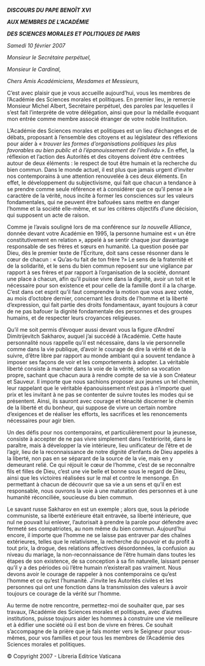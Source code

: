 ***DISCOURS DU PAPE BENOÎT XVI***

***AUX MEMBRES DE L'ACADÉMIE***

***DES SCIENCES MORALES ET POLITIQUES DE PARIS***

*Samedi 10 février 2007*

*Monsieur le Secrétaire perpétuel,*

*Monsieur le Cardinal,*

*Chers Amis Académiciens, Mesdames et Messieurs,*

C’est avec plaisir que je vous accueille aujourd’hui, vous les membres de l’Académie des Sciences morales et politiques. En premier lieu, je remercie Monsieur Michel Albert, Secrétaire perpétuel, des paroles par lesquelles il s’est fait l’interprète de votre délégation, ainsi que pour la médaille évoquant mon entrée comme membre associé étranger de votre noble Institution.

L’Académie des Sciences morales et politiques est un lieu d’échanges et de débats, proposant à l’ensemble des citoyens et au législateur des réflexions pour aider à « *trouver les formes d’organisations politiques les plus favorables au bien public et à l’épanouissement de l’individu »*. En effet, la réflexion et l’action des Autorités et des citoyens doivent être centrées autour de deux éléments : le respect de tout être humain et la recherche du bien commun. Dans le monde actuel, il est plus que jamais urgent d’inviter nos contemporains à une attention renouvelée à ces deux éléments. En effet, le développement du subjectivisme, qui fait que chacun a tendance à se prendre comme seule référence et à considérer que ce qu’il pense a le caractère de la vérité, nous incite à former les consciences sur les valeurs fondamentales, qui ne peuvent être bafouées sans mettre en danger l’homme et la société elle-même, et sur les critères objectifs d’une décision, qui supposent un acte de raison.

Comme je l’avais souligné lors de ma conférence sur *la nouvelle Alliance*, donnée devant votre Académie en 1995, la personne humaine est « un être constitutivement en relation », appelé à se sentir chaque jour davantage responsable de ses frères et sœurs en humanité. La question posée par Dieu, dès le premier texte de l’Écriture, doit sans cesse résonner dans le cœur de chacun : « Qu’as-tu fait de ton frère ?» Le sens de la fraternité et de la solidarité, et le sens du bien commun reposent sur une vigilance par rapport à ses frères et par rapport à l’organisation de la société, donnant une place à chacun, afin qu’il puisse vivre dans la dignité, avoir un toit et le nécessaire pour son existence et pour celle de la famille dont il a la charge. C’est dans cet esprit qu’il faut comprendre la motion que vous avez votée, au mois d’octobre dernier, concernant les droits de l’homme et la liberté d’expression, qui fait partie des droits fondamentaux, ayant toujours à cœur de ne pas bafouer la dignité fondamentale des personnes et des groupes humains, et de respecter leurs croyances religieuses.

Qu’il me soit permis d’évoquer aussi devant vous la figure d’Andreï Dimitrijevitch Sakharov, auquel j’ai succédé à l’Académie. Cette haute personnalité nous rappelle qu’il est nécessaire, dans la vie personnelle comme dans la vie publique, d’avoir le courage de dire la vérité et de la suivre, d’être libre par rapport au monde ambiant qui a souvent tendance à imposer ses façons de voir et les comportements à adopter. La véritable liberté consiste à marcher dans la voie de la vérité, selon sa vocation propre, sachant que chacun aura à rendre compte de sa vie à son Créateur et Sauveur. Il importe que nous sachions proposer aux jeunes un tel chemin, leur rappelant que le véritable épanouissement n’est pas à n’importe quel prix et les invitant à ne pas se contenter de suivre toutes les modes qui se présentent. Ainsi, ils sauront avec courage et ténacité discerner le chemin de la liberté et du bonheur, qui suppose de vivre un certain nombre d’exigences et de réaliser les efforts, les sacrifices et les renoncements nécessaires pour agir bien.

Un des défis pour nos contemporains, et particulièrement pour la jeunesse, consiste à accepter de ne pas vivre simplement dans l’extériorité, dans le paraître, mais à développer la vie intérieure, lieu unificateur de l’être et de l’agir, lieu de la reconnaissance de notre dignité d’enfants de Dieu appelés à la liberté, non pas en se séparant de la source de la vie, mais en y demeurant relié. Ce qui réjouit le cœur de l’homme, c’est de se reconnaître fils et filles de Dieu, c’est une vie belle et bonne sous le regard de Dieu, ainsi que les victoires réalisées sur le mal et contre le mensonge. En permettant à chacun de découvrir que sa vie a un sens et qu’il en est responsable, nous ouvrons la voie à une maturation des personnes et à une humanité réconciliée, soucieuse du bien commun.

Le savant russe Sakharov en est un exemple ; alors que, sous la période communiste, sa liberté extérieure était entravée, sa liberté intérieure, que nul ne pouvait lui enlever, l’autorisait à prendre la parole pour défendre avec fermeté ses compatriotes, au nom même du bien commun. Aujourd’hui encore, il importe que l’homme ne se laisse pas entraver par des chaînes extérieures, telles que le relativisme, la recherche du pouvoir et du profit à tout prix, la drogue, des relations affectives désordonnées, la confusion au niveau du mariage, la non-reconnaissance de l’être humain dans toutes les étapes de son existence, de sa conception à sa fin naturelle, laissant penser qu’il y a des périodes où l’être humain n’existerait pas vraiment. Nous devons avoir le courage de rappeler à nos contemporains ce qu’est l’homme et ce qu’est l’humanité. J’invite les Autorités civiles et les personnes qui ont une fonction dans la transmission des valeurs à avoir toujours ce courage de la vérité sur l’homme.

Au terme de notre rencontre, permettez-moi de souhaiter que, par ses travaux, l’Académie des Sciences morales et politiques, avec d’autres institutions, puisse toujours aider les hommes à construire une vie meilleure et à édifier une société où il est bon de vivre en frères. Ce souhait s’accompagne de la prière que je fais monter vers le Seigneur pour vous-mêmes, pour vos familles et pour tous les membres de l’Académie des Sciences morales et politiques.

© Copyright 2007 - Libreria Editrice Vaticana